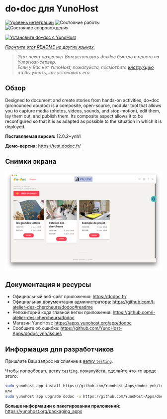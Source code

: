 <!--
Важно: этот README был автоматически сгенерирован <https://github.com/YunoHost/apps/tree/master/tools/readme_generator>
Он НЕ ДОЛЖЕН редактироваться вручную.
-->

# do•doc для YunoHost

[![Уровень интеграции](https://apps.yunohost.org/badge/integration/dodoc)](https://ci-apps.yunohost.org/ci/apps/dodoc/)
![Состояние работы](https://apps.yunohost.org/badge/state/dodoc)
![Состояние сопровождения](https://apps.yunohost.org/badge/maintained/dodoc)

[![Установите do•doc с YunoHost](https://install-app.yunohost.org/install-with-yunohost.svg)](https://install-app.yunohost.org/?app=dodoc)

*[Прочтите этот README на других языках.](./ALL_README.md)*

> *Этот пакет позволяет Вам установить do•doc быстро и просто на YunoHost-сервер.*  
> *Если у Вас нет YunoHost, пожалуйста, посмотрите [инструкцию](https://yunohost.org/install), чтобы узнать, как установить его.*

## Обзор

Designed to document and create stories from hands-on activities, do•doc (pronounced doudoc) is a composite, open-source, modular tool that allows you to capture media (photos, videos, sounds, and stop-motion), edit them, lay them out, and publish them. Its composite aspect allows it to be reconfigured so that it is as adapted as possible to the situation in which it is deployed.

**Поставляемая версия:** 12.0.2~ynh1

**Демо-версия:** <https://test.dodoc.fr/>

## Снимки экрана

![Снимок экрана do•doc](./doc/screenshots/screenshot.png)

## Документация и ресурсы

- Официальный веб-сайт приложения: <https://dodoc.fr/>
- Официальная документация администратора: <https://github.com/l-atelier-des-chercheurs/dodoc#readme>
- Репозиторий кода главной ветки приложения: <https://github.com/l-atelier-des-chercheurs/dodoc>
- Магазин YunoHost: <https://apps.yunohost.org/app/dodoc>
- Сообщите об ошибке: <https://github.com/YunoHost-Apps/dodoc_ynh/issues>

## Информация для разработчиков

Пришлите Ваш запрос на слияние в [ветку `testing`](https://github.com/YunoHost-Apps/dodoc_ynh/tree/testing).

Чтобы попробовать ветку `testing`, пожалуйста, сделайте что-то вроде этого:

```bash
sudo yunohost app install https://github.com/YunoHost-Apps/dodoc_ynh/tree/testing --debug
или
sudo yunohost app upgrade dodoc -u https://github.com/YunoHost-Apps/dodoc_ynh/tree/testing --debug
```

**Больше информации о пакетировании приложений:** <https://yunohost.org/packaging_apps>
